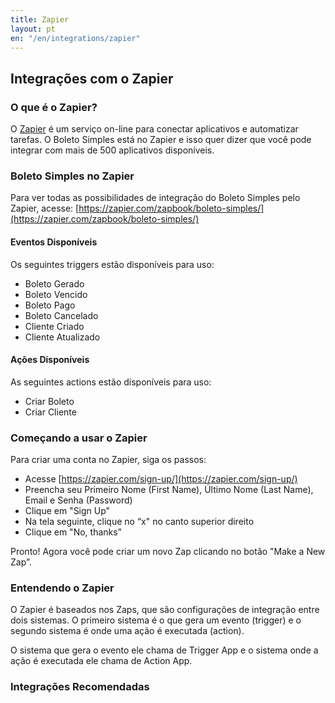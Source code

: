 ```yaml
---
title: Zapier
layout: pt
en: "/en/integrations/zapier"
---
```


## Integrações com o Zapier

### O que é o Zapier?

O [Zapier](http://zapier.com) é um serviço on-line para conectar aplicativos e automatizar tarefas. O Boleto Simples está no Zapier e isso quer dizer que você pode integrar com mais de 500 aplicativos disponíveis.

### Boleto Simples no Zapier

Para ver todas as possibilidades de integração do Boleto Simples pelo Zapier, acesse:
[https://zapier.com/zapbook/boleto-simples/](https://zapier.com/zapbook/boleto-simples/)

#### Eventos Disponíveis

Os seguintes triggers estão disponíveis para uso:

* Boleto Gerado
* Boleto Vencido
* Boleto Pago
* Boleto Cancelado
* Cliente Criado
* Cliente Atualizado

#### Ações Disponíveis

As seguintes actions estão disponíveis para uso:

* Criar Boleto
* Criar Cliente

### Começando a usar o Zapier

Para criar uma conta no Zapier, siga os passos:

* Acesse [https://zapier.com/sign-up/](https://zapier.com/sign-up/)
* Preencha seu Primeiro Nome (First Name), Último Nome (Last Name), Email e Senha (Password)
* Clique em "Sign Up"
* Na tela seguinte, clique no “x" no canto superior direito
* Clique em "No, thanks”

Pronto! Agora você pode criar um novo Zap clicando no botão "Make a New Zap”.


### Entendendo o Zapier

O Zapier é baseados nos Zaps, que são configurações de integração entre dois sistemas. O primeiro sistema é o que gera um evento (trigger) e o segundo sistema é onde uma ação é executada (action).

O sistema que gera o evento ele chama de Trigger App e o sistema onde a ação é executada ele chama de Action App.

### Integrações Recomendadas

<script src="https://zapier.com/zapbook/embed/widget.js?services=boleto-simples&limit=20"></script>
